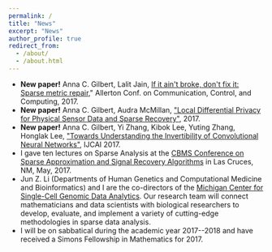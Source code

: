 ```yaml
---
permalink: /
title: "News"
excerpt: "News"
author_profile: true
redirect_from: 
  - /about/
  - /about.html
---
```


- __New paper!__ Anna C. Gilbert, Lalit Jain, <a href="https://annacgilbert.github.io/files/allerton_final.pdf">If it ain't broke, don't fix it: Sparse metric repair</a>," Allerton Conf. on Communication, Control, and Computing, 2017.
- __New paper!__ Anna C. Gilbert, Audra McMillan, ["Local Differential Privacy for Physical Sensor Data and Sparse Recovery"](https://arxiv.org/pdf/1706.05916.pdf), 2017.
- __New paper!__ Anna C. Gilbert, Yi Zhang, Kibok Lee, Yuting Zhang, Honglak Lee, ["Towards Understanding the Invertibility of Convolutional Neural Networks"](https://arxiv.org/abs/1705.08664), IJCAI 2017.
- I gave ten lectures on Sparse Analysis at the [CBMS Conference on Sparse Approximation and Signal Recovery Algorithms](https://www.math.nmsu.edu/~jlakey/cbms2017.html) in Las Cruces, NM, May, 2017.
- Jun Z. Li (Departments of Human Genetics and Computational Medicine and Bioinformatics) and I are the co-directors of the [Michigan Center for Single-Cell Genomic Data Analytics](http://midas.umich.edu/research/health/single-cell/). Our research team will connect mathematicians and data scientists with biological researchers to develop, evaluate, and implement a variety of cutting-edge methodologies in sparse data analysis.
- I will be on sabbatical during the academic year 2017--2018 and have received a Simons Fellowship in Mathematics for 2017.